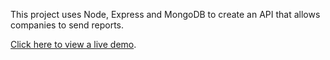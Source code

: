 This project uses Node, Express and MongoDB to create an API that allows companies to send reports.

[Click here to view a live demo](https://sendreportsapi.onrender.com/).

